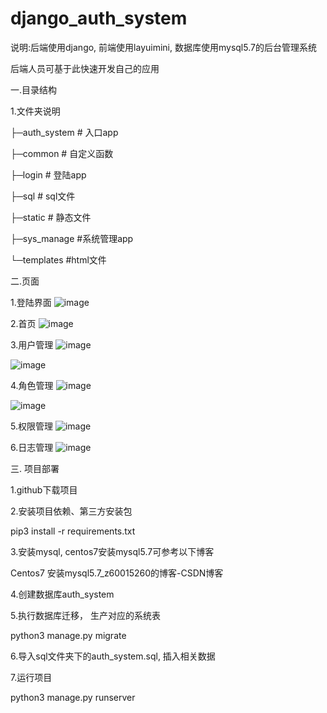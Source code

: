 # django_auth_system
说明:后端使用django, 前端使用layuimini, 数据库使用mysql5.7的后台管理系统

后端人员可基于此快速开发自己的应用

一.目录结构

1.文件夹说明

├─auth_system   # 入口app

├─common         # 自定义函数

├─login               # 登陆app

├─sql                  # sql文件

├─static              # 静态文件

├─sys_manage   #系统管理app

└─templates        #html文件


二.页面

1.登陆界面
![image](https://user-images.githubusercontent.com/103081755/187101407-0aa7f9d9-02c0-4791-80b3-3d94f57024d7.png)


2.首页
![image](https://user-images.githubusercontent.com/103081755/187101415-33034b5c-b290-4e3c-9c7c-a790dd656edc.png)


3.用户管理
![image](https://user-images.githubusercontent.com/103081755/187101424-f9805c35-8a18-4551-b7cd-f781162ba992.png)

![image](https://user-images.githubusercontent.com/103081755/187101434-9e9c2772-69f4-4517-93af-cddd75b1d125.png)


4.角色管理
![image](https://user-images.githubusercontent.com/103081755/187101441-bbf7355c-18a8-4b23-94d2-470818a912e8.png)

![image](https://user-images.githubusercontent.com/103081755/187101454-08274c55-35cb-42d1-82db-fbe66ad730ae.png)

5.权限管理
![image](https://user-images.githubusercontent.com/103081755/187101460-fc08458a-6a72-43c1-9ade-4b1d973d9b93.png)


6.日志管理
![image](https://user-images.githubusercontent.com/103081755/187101468-b3a2a31d-2612-4887-af9f-85bdbd6fac3d.png)


三. 项目部署

1.github下载项目

2.安装项目依赖、第三方安装包

  pip3 install -r requirements.txt

3.安装mysql,   centos7安装mysql5.7可参考以下博客

Centos7 安装mysql5.7_z60015260的博客-CSDN博客

4.创建数据库auth_system

5.执行数据库迁移， 生产对应的系统表

   python3 manage.py migrate

6.导入sql文件夹下的auth_system.sql, 插入相关数据

7.运行项目

   python3 manage.py runserver


